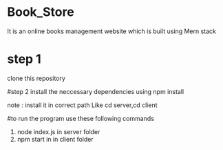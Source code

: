 # Book_Store
It is an online books management website which is built using Mern stack

# step 1
clone this repository

#step 2 
install the neccessary dependencies using npm install

note : install it in correct path Like cd server,cd client

#to run the program
use these following commands
1. node index.js in server folder
2. npm start in in client folder
   
